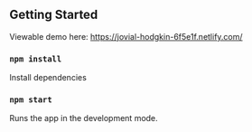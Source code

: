 ## Getting Started

Viewable demo here: https://jovial-hodgkin-6f5e1f.netlify.com/

### `npm install` 

Install dependencies <br />

### `npm start`

Runs the app in the development mode.<br>

